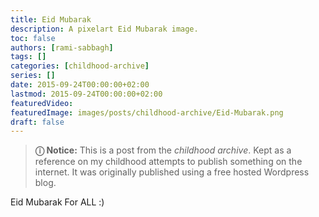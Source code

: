```yaml
---
title: Eid Mubarak
description: A pixelart Eid Mubarak image.
toc: false
authors: [rami-sabbagh]
tags: []
categories: [childhood-archive]
series: []
date: 2015-09-24T00:00:00+02:00
lastmod: 2015-09-24T00:00:00+02:00
featuredVideo:
featuredImage: images/posts/childhood-archive/Eid-Mubarak.png
draft: false
---
```


> **ⓘ Notice:** This is a post from the _childhood archive_. Kept as a reference on my childhood attempts to publish something on the internet. It was originally published using a free hosted Wordpress blog.

Eid Mubarak For ALL :)